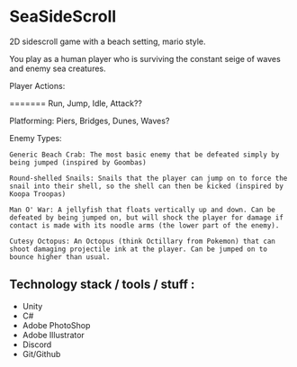 # SeaSideScroll

2D sidescroll game with a beach setting, mario style. 

You play as a human player who is surviving the constant seige of waves
and enemy sea creatures. 

Player Actions: 

=======
	Run, Jump, Idle, Attack??
	
Platforming:
	Piers, Bridges, Dunes, Waves?
	
Enemy Types:
	
	Generic Beach Crab: The most basic enemy that be defeated simply by being jumped (inspired by Goombas)
	
	Round-shelled Snails: Snails that the player can jump on to force the snail into their shell, so the shell can then be kicked (inspired by Koopa Troopas)
	
	Man O' War: A jellyfish that floats vertically up and down. Can be defeated by being jumped on, but will shock the player for damage if contact is made with its noodle arms (the lower part of the enemy).
	
	Cutesy Octopus: An Octopus (think Octillary from Pokemon) that can shoot damaging projectile ink at the player. Can be jumped on to bounce higher than usual.

	
## Technology stack /  tools / stuff :
* Unity
* C#
* Adobe PhotoShop
* Adobe Illustrator
* Discord
* Git/Github
